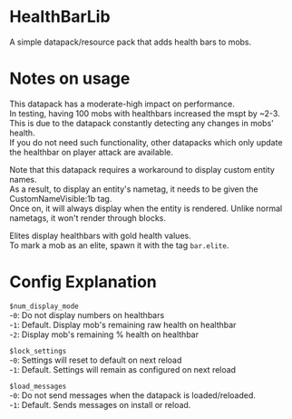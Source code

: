 # HealthBarLib
 A simple datapack/resource pack that adds health bars to mobs.  

# Notes on usage  
This datapack has a moderate-high impact on performance.  
In testing, having 100 mobs with healthbars increased the mspt by ~2-3. This is due to the datapack constantly detecting any changes in mobs' health.  
If you do not need such functionality, other datapacks which only update the healthbar on player attack are available.
  
Note that this datapack requires a workaround to display custom entity names.  
As a result, to display an entity's nametag, it needs to be given the CustomNameVisible:1b tag.  
Once on, it will always display when the entity is rendered. Unlike normal nametags, it won't render through blocks.  
  
Elites display healthbars with gold health values.  
To mark a mob as an elite, spawn it with the tag `bar.elite`.  
  
# Config Explanation  
  
`$num_display_mode`  
    -`0`: Do not display numbers on healthbars  
    -`1`: Default. Display mob's remaining raw health on healthbar  
    -`2`: Display mob's remaining % health on healthbar  
  
`$lock_settings`  
    -`0`: Settings will reset to default on next reload  
    -`1`: Default. Settings will remain as configured on next reload  

`$load_messages`  
    -`0`: Do not send messages when the datapack is loaded/reloaded.  
    -`1`: Default. Sends messages on install or reload.  
